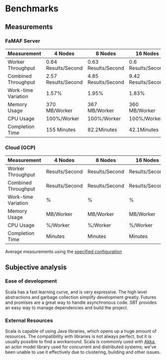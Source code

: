 # Benchmarks

## Measurements

### FaMAF Server

| Measurement         | 4 Nodes             | 8 Nodes             | 16 Nodes            |
|---------------------|---------------------|---------------------|---------------------|
| Worker Throughput   | 0.64 Results/Second | 0.63 Results/Second | 0.6 Results/Second  |
| Combined Throughput | 2.57 Results/Second | 4.85 Results/Second | 9.42 Results/Second |
| Work-time Variation | 1.57%               | 1.95%               | 1.83%               |
| Memory Usage        | 370 MB/Worker       | 367 MB/Worker       | 360 MB/Worker       |
| CPU Usage           | 100%/Worker         | 100%/Worker         | 100%/Worker         |
| Completion Time     | 155 Minutes         | 82.2Minutes         | 42.1Minutes         |

### Cloud (GCP)

| Measurement         | 4 Nodes        | 8 Nodes        | 16 Nodes       |
|---------------------|----------------|----------------|----------------|
| Worker Throughput   | Results/Second | Results/Second | Results/Second |
| Combined Throughput | Results/Second | Results/Second | Results/Second |
| Work-time Variation | %              | %              | %              |
| Memory Usage        | MB/Worker      | MB/Worker      | MB/Worker      |
| CPU Usage           | %/Worker       | %/Worker       | %/Worker       |
| Completion Time     | Minutes        | Minutes        | Minutes        |

Average measurements using the [specified configuration](measurements/server/README.md)

## Subjective analysis

### Ease of development

Scala has a fast learning curve, and is very expressive.
The high level abstractions and garbage collection simplify development greatly.
Futures and promises are a great way to handle asynchronous code.
SBT provides an easy way to manage dependencies and build the project.

### External Resources

Scala is capable of using Java libraries, which opens up a huge amount of resources.
The compatibility with libraries is not always perfect, but it is usually possible to find a workaround.
Scala is commonly used with [Akka](https://akka.io/), an actor model library used for concurrent and distributed systems; we've been unable to use it effectively due to clustering, building and other issues.
